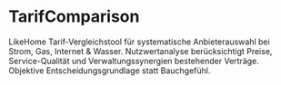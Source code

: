 # TarifComparison
LikeHome Tarif-Vergleichstool für systematische Anbieterauswahl bei Strom, Gas, Internet &amp; Wasser. Nutzwertanalyse berücksichtigt Preise, Service-Qualität und Verwaltungssynergien bestehender Verträge. Objektive Entscheidungsgrundlage statt Bauchgefühl.
